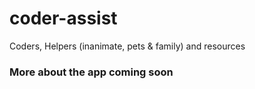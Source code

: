 # coder-assist
Coders, Helpers (inanimate, pets &amp; family) and resources

### More about the app coming soon